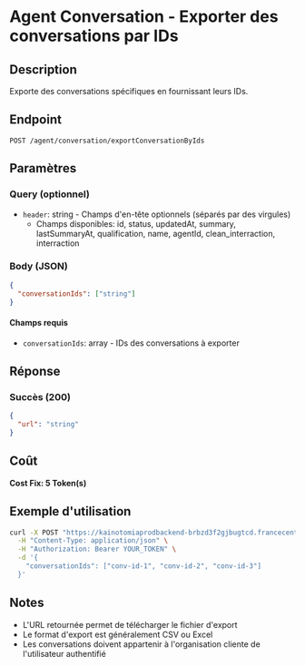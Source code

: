 # Agent Conversation - Exporter des conversations par IDs

## Description
Exporte des conversations spécifiques en fournissant leurs IDs.

## Endpoint
```
POST /agent/conversation/exportConversationByIds
```

## Paramètres

### Query (optionnel)
- `header`: string - Champs d'en-tête optionnels (séparés par des virgules)
  - Champs disponibles: id, status, updatedAt, summary, lastSummaryAt, qualification, name, agentId, clean_interraction, interraction

### Body (JSON)
```json
{
  "conversationIds": ["string"]
}
```

#### Champs requis
- `conversationIds`: array - IDs des conversations à exporter

## Réponse

### Succès (200)
```json
{
  "url": "string"
}
```

## Coût
**Cost Fix: 5 Token(s)**

## Exemple d'utilisation

```bash
curl -X POST "https://kainotomiaprodbackend-brbzd3f2gjbugtcd.francecentral-01.azurewebsites.net/agent/conversation/exportConversationByIds?header=id,status,summary" \
  -H "Content-Type: application/json" \
  -H "Authorization: Bearer YOUR_TOKEN" \
  -d '{
    "conversationIds": ["conv-id-1", "conv-id-2", "conv-id-3"]
  }'
```

## Notes
- L'URL retournée permet de télécharger le fichier d'export
- Le format d'export est généralement CSV ou Excel
- Les conversations doivent appartenir à l'organisation cliente de l'utilisateur authentifié 